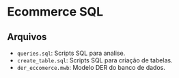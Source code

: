 # Ecommerce SQL

## Arquivos

- `queries.sql`: Scripts SQL para analise.
- `create_table.sql`: Scripts SQL para criação de tabelas.
- `der_eccomerce.mwb`: Modelo DER do banco de dados.

